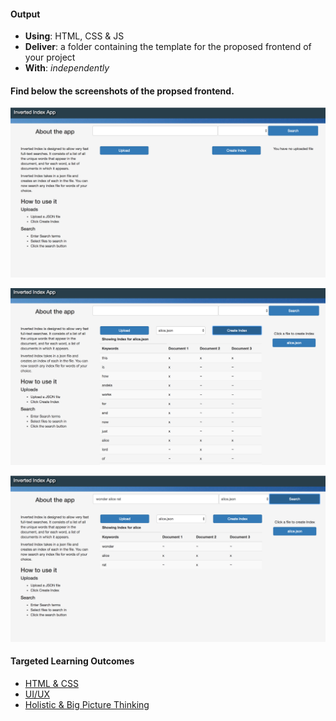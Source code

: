 #### Output
- **Using**: HTML, CSS & JS
- **Deliver**: a folder containing the template for the proposed frontend of your project
- **With**: *independently*

#### Find below the screenshots of the propsed frontend.
![Home page](Homepage.png)

![Index display](indexdisplay.png)

![Search view](Searchview.png)

#### Targeted Learning Outcomes
- [HTML & CSS](https://github.com/andela/learningmap/tree/master/Phase-C/Entry-level%20Developer/Curriculum/29%20-%20HTML%20%26%20CSS)
- [UI/UX](https://github.com/andela/learningmap/tree/master/Phase-C/Entry-level%20Developer/Curriculum/36%20-%20UI-UX)
- [Holistic & Big Picture Thinking](https://github.com/andela/learningmap/tree/master/Phase-C/Entry-level%20Developer/Curriculum/10%20-%20Holistic%20%26%20Big%20Picture%20Thinking)